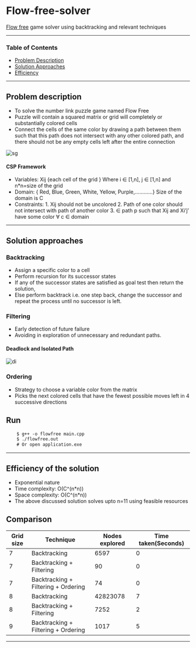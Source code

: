 # Flow-free-solver

[Flow free](bigduckgames.com/flowfree) game solver using backtracking and relevant techniques 

---

### Table of Contents


- [Problem Description](#problem-description)
- [Solution Approaches](#solution-approaches)
- [Efficiency](#efficiency-of-the-solution)

---

## Problem description
- To solve the number link puzzle game named Flow Free
- Puzzle will contain a squared matrix or grid will completely or substantially colored cells
- Connect the cells of the same color by drawing a path between them such that this path does not intersect with any other colored path, and there should not be any empty cells left after the entire connection

![sg](https://user-images.githubusercontent.com/46133803/100767070-5636e200-341f-11eb-9d6b-af3db0b89617.png)

#### CSP Framework

- Variables: Xij  {each cell of the grid } Where i ∈ [1,n],  j ∈ [1,n] and n*n=size of the grid
- Domain: { Red, Blue, Green, White, Yellow, Purple,............} Size of the domain is C
- Constraints:   1. Xij should not be uncolored
                 2. Path of one color should not intersect with path of another color
                 3. ∈ path p such that  Xij and Xi’j’ have some color ∀ c ∈ domain 

---

## Solution approaches 

### Backtracking

- Assign a specific color to a cell
- Perform recursion for its successor states
- If any of the successor states are satisfied as goal test then return the solution, 
- Else perform backtrack i.e. one step back, change the successor and repeat the process until no successor is left.

### Filtering

- Early detection of future failure
- Avoiding in exploration of unnecessary and redundant paths.

#### Deadlock and Isolated Path

![di](https://user-images.githubusercontent.com/46133803/100767045-4fa86a80-341f-11eb-8ad1-f1155b705ae4.png)


### Ordering

- Strategy to choose a variable color from the matrix
- Picks the next colored cells that have the fewest possible moves left in 4 successive directions

## Run 

```html
    $ g++ -o flowfree main.cpp
    $ ./flowfree.out
    # Or open application.exe
```
---

## Efficiency of the solution

- Exponential nature
- Time complexity: O(C^(n*n))
- Space complexity: O(C^(n*n))
- The above discussed solution solves upto n=11 using feasible resources

## Comparison

| Grid size | Technique | Nodes explored | Time taken(Seconds) |
|--- | --- | --- | --- |
| 7| Backtracking | 6597 | 0 |
| 7 | Backtracking + Filtering | 90 | 0 |
| 7 | Backtracking + Filtering + Ordering | 74 | 0 |
| 8 | Backtracking | 42823078 | 7 |
| 8 | Backtracking + Filtering | 7252 | 2 |
| 9 | Backtracking + Filtering + Ordering | 1017 | 5 |

---
